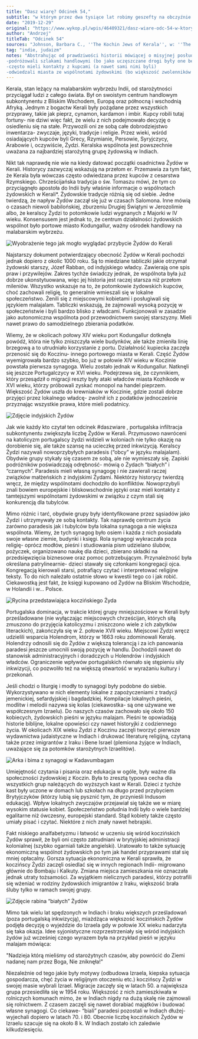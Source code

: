 ```yaml
---
title: "Dasz wiarę? Odcinek 54,"
subtitle: "w którym przez dwa tysiące lat robimy geszefty na obczyźnie."
date: "2019-12-29"
original: "https://www.wykop.pl/wpis/46409321/dasz-wiare-odc-54-w-ktorym-przez-dwa-tysiace-lat-r/"
author: "Andrzej"
titleTab: "Odcinek 54"
sources: "Johnson, Barbara C., ''The Kochin Jews of Kerala'', w: ''The Jews of India: A Story of Three Communities''   Katz Nathan, ''Balanced Identity. Jews of Kochin'', w: ''Who are the Jews of India''"
tag: "indie, judaizm"
notes: "Abstrahując od prawdziwości historii mówiącej o misyjnej posłudze Tomasza w Indiach, generalnie przyjmuje się, że pierwsi misjonarze:
-podróżowali szlakami handlowymi (bo jako uczęszczane drogi były one bezpieczniejsze)
-często mieli kontakty z kupcami (a nawet sami nimi byli)
-odwiedzali miasta ze wspólnotami żydowskimi (bo większość zwolenników Jezusa na samiutkim początku była przecież Żydami)"
---
```


Kerala, stan leżący na malabarskim wybrzeżu Indii, od starożytności przyciągał ludzi z całego świata. Był on swoistym centrum handlowym subkontynentu z Bliskim Wschodem, Europą oraz północną i wschodnią Afryką. Jednym z bogactw Kerali były pożądane przez wszystkich przyprawy, takie jak pieprz, cynamon, kardamon i imbir. Kupcy robili tutaj fortuny- nie dziwi więc fakt, że wielu z nich podejmowało decyzję o osiedleniu się na stałe. Przywozili oni ze sobą całe dobrodziejstwo inwentarza- zwyczaje, języki, tradycje i religie. Przez wieki, wśród osiadających kupców byli Grecy, Rzymianie, Persowie, Syryjczycy, Arabowie i, oczywiście, Żydzi. Keralska wspólnota jest powszechnie uważana za najbardziej starożytną grupę żydowską w Indiach.

Nikt tak naprawdę nie wie na kiedy datować początki osadnictwa Żydów w Kerali. Historycy zazwyczaj wskazują na przełom er. Przemawia za tym fakt, że Kerala była wówczas często odwiedzana przez kupców z cesarstwa Rzymskiego. Chrześcijańska tradycja o św. Tomaszu mówi, że tym co przyciągnęło apostoła do Indii były właśnie informacje o wspólnotach żydowskich w Kerali*. Żydowskie tradycje różnią się od siebie. Jedne twierdzą, że napływ Żydów zaczął się już w czasach Salomona. Inne mówią o czasach niewoli babilońskiej, zburzeniu Drugiej Świątyni w Jerozolimie albo, że keralscy Żydzi to potomkowie ludzi wygnanych z Majorki w IV wieku. Konsensusem jest jednak to, że centrum działalności żydowskich wspólnot było portowe miasto Kodungallur, ważny ośrodek handlowy na malabarskim wybrzeżu.

![Wyobrażenie tego jak mogło wyglądać przybycie Żydów do Kerali](../images/odc54/jewsKerala.jpg "Wyobrażenie tego jak mogło wyglądać przybycie Żydów do Kerali.")

Najstarszy dokument potwierdzający obecność Żydów w Kerali pochodzi jednak dopiero z okolic 1000 roku. Są to miedziane tabliczki jakie otrzymał żydowski starszy, Józef Rabban, od indyjskiego władcy. Zawierają one spis praw i przywilejów. Zakres tychże świadczy jednak, że wspólnota była już dobrze ukonstytuowana, więc jej historia jest raczej starsza niż przełom mileniów. Wszystko wskazuje na to, że potomkowie żydowskich kupców, choć zachowali religię, to generalnie wmieszali się w lokalne społeczeństwo. Żenili się z miejscowymi kobietami i posługiwali się językiem malajalam. Tabliczki wskazują, że zajmowali wysoką pozycję w społeczeństwie i byli bardzo blisko z władcami. Funkcjonowali w zasadzie jako autonomiczna wspólnota pod przewodnictwem swojej starszyzny. Mieli nawet prawo do samodzielnego zbierania podatków.

Wiemy, że w okolicach połowy XIV wieku port Kodungallur dotknęła powódź, która nie tylko zniszczyła wiele budynków, ale także zmieniła linię brzegową a to utrudniało korzystanie z portu. Działalność kupiecka zaczęła przenosić się do Koczinu- innego portowego miasta w Kerali. Część Żydów wyemigrowała bardzo szybko, bo już w połowie XIV wieku w Koczinie powstała pierwsza synagoga. Wielu zostało jednak w Kodungallur. Natknęli się jeszcze Portugalczycy w XVI wieku. Podejrzewa się, że czynnikiem, który przesądził o migracji reszty były ataki władców miasta Kozhikode w XVI wieku, którzy próbowali zyskać monopol na handel pieprzem. Większość Żydów uszła do krewniaków w Koczinie, gdzie zostali dobrze przyjęci przez lokalnego władcę- zwolnił ich z podatków jednocześnie przyznając wszystkie prawa, które mieli podatnicy.

![Zdjęcie indyjskich Żydów](../images/odc54/chochinJews.jpg "Zdjęcie indyjskich Żydów.")

Jak wie każdy kto czytał ten odcinek #daszwiare , portugalska infiltracja subkontynentu zwiększyła liczbę Żydów w Kerali. Przymusowo nawróceni na katolicyzm portugalscy żydzi widzieli w koloniach nie tylko okazję na dorobienie się, ale także szansę na ucieczkę przed inkwizycją. Keralscy Żydzi nazywali nowoprzybyłych paradesis (“obcy” w języku malajalam). Obydwie grupy stykały się czasem ze sobą, ale nie wymieszały się. Zapiski podróżników poświadczają odrębność- mówią o Żydach “białych” i “czarnych”. Paradesis mieli własną synagogę i nie zawierali raczej związków małżeńskich z indyjskimi Żydami. Niektórzy historycy twierdzą wręcz, że między wspólnotami dochodziło do konfliktów. Nowoprzybyli znali bowiem europejskie i bliskowschodnie języki oraz mieli kontakty z tamtejszymi wspólnotami żydowskimi w związku z czym stali się konkurencją dla tubylców.

Mimo różnic i tarć, obydwie grupy były identyfikowane przez sąsiadów jako Żydzi i utrzymywały ze sobą kontakty. Tak naprawdę centrum życia zarówno paradesis jak i tubylców była lokalna synagoga a nie większa wspólnota. Wiemy, że tych synagog było osiem i każda z nich posiadała swoje własne ziemie, budynki i księgi. Rola synagogi wykraczała poza religię- oprócz modłów, pieśni i studiowania pism udzielano ślubów, pożyczek, organizowano naukę dla dzieci, zbierano składki na przedsięwzięcia biznesowe oraz pomoc potrzebującym. Przynależność była określana patrylinearnie- dzieci stawały się członkami kongregacji ojca. Kongregacją kierowali starsi, potrafiący czytać i interpretować religijne teksty. To do nich należało ostatnie słowo w kwestii tego co i jak robić. Ciekawostką jest fakt, że księgi kupowano od Żydów na Bliskim Wschodzie, w Holandii i w… Polsce.

![Rycina przedstawiająca koczińskiego Żyda](../images/odc54/cochinJew.jpg "Rycina przedstawiająca koczińskiego Żyda.")

Portugalska dominacja, w trakcie której grupy mniejszościowe w Kerali były prześladowane (nie wyłączając miejscowych chrześcijan, których siłą zmuszono do przyjęcia katolicyzmu i zniszczono wiele z ich zabytków literackich), zakończyła się w 2. połowie XVII wieku. Miejscowi Żydzi wręcz udzielili wsparcia Holendrom, którzy w 1663 roku zdominowali Keralę. Holendrzy odnosili się do Żydów z większą tolerancją i za ich panowania paradesi jeszcze umocnili swoją pozycję w handlu. Dochodzili nawet do stanowisk administracyjnych i doradczych u Holendrów i indyjskich władców. Ograniczenie wpływów portugalskich równało się stępieniu siły inkwizycji, co pozwoliło też na większą otwartość w wyrażaniu kultury i przekonań.

Jeśli chodzi o liturgię i modły to synagogi były podobne do siebie. Wykorzystywano w nich elementy lokalne z zapożyczeniami z tradycji jemenickiej, sefardyjskiej i bagdadzkiej. Kompilacje lokalnych pieśni, modlitw i melodii nazywa się kolas (ciekawostka- są one używane we współczesnym Izraelu). Do naszych czasów zachowało się około 150 kobiecych, żydowskich pieśni w języku malajam. Pieśni te opowiadają historie biblijne, lokalne opowieści czy nawet historyjki z codziennego życia. W okolicach XIX wieku Żydzi z Koczinu zaczęli tworzyć pierwsze wydawnictwa judaistyczne w Indiach i drukować literaturę religijną, czytaną także przez imigrantów z Iraku i Bene Israel (plemiona żyjące w Indiach, uważające się za potomków starożytnych Izraelitów).

![Arka i bima z synagogi w Kadavumbagam](../images/odc54/israelCochin.jpg "Arka i bima z synagogi w Kadavumbagam.")

Umiejętność czytania i pisania oraz edukacja w ogóle, były ważne dla społeczności żydowskiej z Koczin. Była to zresztą typowa cecha dla wszystkich grup należących do wyższych kast w Kerali. Dzieci z tychże kast były uczone w domach lub szkołach na długo przed przybyciem Brytyjczyków (którzy lubią się pysznić tym, że przynieśli Indusom edukację). Wpływ lokalnych zwyczajów przejawiał się także we w miarę wysokim statusie kobiet. Społeczeństwo południa Indii było o wiele bardziej egalitarne niż ówczesny, europejski standard. Stąd kobiety także często umiały pisać i czytać. Niektóre z nich znały nawet hebrajski.

Fakt niskiego analfabetyzmu i łatwość w uczeniu się wśród koczińskich Żydów sprawił, że byli oni często zatrudniani w brytyjskiej administracji kolonialnej (szybko ogarniali także angielski). Uratowało to także sytuację ekonomiczną wspólnot żydowskich po tym jak handel przyprawami stał się mniej opłacalny. Gorsza sytuacja ekonomiczna w Kerali sprawiła, że koczińscy Żydzi zaczęli osiedlać się w innych regionach Indii- migrowano głównie do Bombaju i Kalkuty. Zmiana miejsca zamieszkania nie oznaczała jednak utraty tożsamości. Za wyjątkiem nielicznych paradesi, którzy potrafili się wżeniać w rodziny żydowskich imigrantów z Iraku, większość brała śluby tylko w ramach swojej grupy.

![Zdjęcie rabina “białych” Żydów](../images/odc54/rabbiWhite.jpg "Zdjęcie rabina “białych” Żydów.")

Mimo tak wielu lat spędzonych w Indiach i braku większych prześladowań (poza portugalską inkwizycją), miażdżąca większość koczińskich Żydów podjęła decyzję o wyjeździe do Izraela gdy w połowie XX wieku nadarzyła się taka okazja. Idee syjonistyczne rozprzestrzeniały się wśród indyjskich żydów już wcześniej czego wyrazem była na przykład pieśń w języku malajam mówiąca:

"Nadzieja którą mieliśmy od starożytnych czasów, aby powrócić do Ziemi nadanej nam przez Boga, Nie zniknęła!" 

Niezależnie od tego jakie były motywy (odbudowa Izraela, kiepska sytuacja gospodarcza, chęć życia w religijnym otoczeniu etc.) koczińscy Żydzi w swojej masie wybrali Izrael. Migracje zaczęły się w latach 50. a największa grupa przesiedliła się w 1954 roku. Większość z nich zamieszkiwała w rolniczych komunach mimo, że w Indiach nigdy na dużą skalę nie zajmowali się rolnictwem. Z czasem zaczęli się nawet dorabiać majątków i budować własne synagogi. Co ciekawe- “biali” paradesi pozostali w Indiach dłużej- wyjechali dopiero w latach 70. i 80. Obecnie liczbę koczińskich Żydów w Izraelu szacuje się na około 8 k. W Indiach zostało ich zaledwie kilkudziesięciu.
